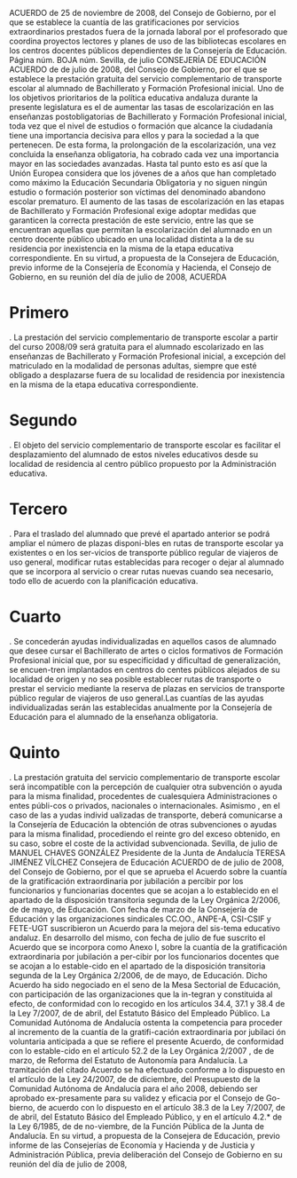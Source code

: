 ACUERDO de 25 de noviembre de 2008, del Consejo de Gobierno, por el que se establece la cuantía de las gratificaciones por servicios extraordinarios prestados fuera de la jornada laboral por el profesorado que coordina proyectos lectores y planes de uso de las bibliotecas escolares en los centros docentes públicos dependientes de la Consejería de Educación.
Página núm. BOJA núm. Sevilla, de julio  CONSEJERÍA DE EDUCACIÓN
ACUERDO de de julio de 2008, del Consejo de Gobierno, por el que se establece la prestación gratuita del 
servicio complementario de transporte escolar al alumnado de Bachillerato y Formación Profesional inicial.
Uno de los objetivos prioritarios de la política educativa 
andaluza durante la presente legislatura es el de aumentar las 
tasas de escolarización en las enseñanzas postobligatorias de Bachillerato y Formación Profesional inicial, toda vez que el nivel de estudios o formación que alcance la ciudadanía tiene una importancia decisiva para ellos y para la sociedad a la que pertenecen.
De esta forma, la prolongación de la escolarización, una 
vez concluida la enseñanza obligatoria, ha cobrado cada vez una importancia mayor en las sociedades avanzadas. Hasta tal punto esto es así que la Unión Europea considera que los jóvenes de a años que han completado como máximo la Educación Secundaria Obligatoria y no siguen ningún estudio o formación posterior son víctimas del denominado abandono escolar prematuro. 
El aumento de las tasas de escolarización en las etapas 
de Bachillerato y Formación Profesional exige adoptar medidas 
que garanticen la correcta prestación de este servicio, entre las que se encuentran aquellas que permitan la escolarización del alumnado en un centro docente público ubicado en una localidad distinta a la de su residencia por inexistencia en la misma de la etapa educativa correspondiente.
En su virtud, a propuesta de la Consejera de Educación, 
previo informe de la Consejería de Economía y Hacienda, el Consejo de Gobierno, en su reunión del día de julio de 2008,
ACUERDA
# Primero
. La prestación del servicio complementario de 
transporte escolar a partir del curso 2008/09 será gratuita para el alumnado escolarizado en las enseñanzas de Bachillerato y Formación Profesional inicial, a excepción del matriculado en la modalidad de personas adultas, siempre que esté obligado a desplazarse fuera de su localidad de residencia por inexistencia en la misma de la etapa educativa correspondiente.
# Segundo
. El objeto del servicio complementario de transporte escolar es facilitar el desplazamiento del alumnado de estos niveles educativos desde su localidad de residencia al centro público propuesto por la Administración educativa.
# Tercero
. Para el traslado del alumnado que prevé el apartado anterior se podrá ampliar el número de plazas disponi-bles en rutas de transporte escolar ya existentes o en los ser-vicios de transporte público regular de viajeros de uso general, modificar rutas establecidas para recoger o dejar al alumnado que se incorpora al servicio o crear rutas nuevas cuando sea necesario, todo ello de acuerdo con la planificación educativa.
# Cuarto
. Se concederán ayudas individualizadas en aquellos casos de alumnado que desee cursar el Bachillerato de artes o ciclos formativos de Formación Profesional inicial que, por su especificidad y dificultad de generalización, se encuen-tren implantados en centros do centes públicos alejados de 
su localidad de origen y no sea posible establecer rutas de transporte o prestar el servicio mediante la reserva de plazas en servicios de transporte público regular de viajeros de uso general.Las cuantías de las ayudas individualizadas serán las establecidas anualmente por la Consejería de Educación para el 
alumnado de la enseñanza obligatoria.
# Quinto
. La prestación gratuita del servicio complementario de transporte escolar será incompatible con la percepción de cualquier otra subvención o ayuda para la misma finalidad, procedentes de cualesquiera Administraciones o entes públi-cos o privados, nacionales o internacionales.
Asimismo , en el caso de las a yudas individ ualizadas de 
transporte, deberá comunicarse a la Consejería de Educación la obtención de otras subvenciones o ayudas para la misma finalidad, procediendo el reinte gro del exceso obtenido, en su 
caso, sobre el coste de la actividad subvencionada.
Sevilla, de julio de MANUEL CHAVES GONZÁLEZ
Presidente de la Junta de Andalucía
TERESA JIMÉNEZ VÍLCHEZ
Consejera de Educación 
 ACUERDO de de julio de 2008, del Consejo de 
Gobierno, por el que se aprueba el Acuerdo sobre la 
cuantía de la gratificación extraordinaria por jubilación a 
percibir por los funcionarios y funcionarias docentes que 
se acojan a lo establecido en el apartado de la disposición transitoria segunda de la Ley Orgánica 2/2006, 
de de mayo, de Educación.
Con fecha de marzo de la Consejería de Educación y las organizaciones sindicales CC.OO., ANPE-A, CSI-CSIF 
y FETE-UGT suscribieron un Acuerdo para la mejora del sis-tema educativo andaluz.
En desarrollo del mismo, con fecha de julio de fue 
suscrito el Acuerdo que se incorpora como Anexo I, sobre la cuantía de la gratificación extraordinaria por jubilación a per-cibir por los funcionarios docentes que se acojan a lo estable-cido en el apartado de la disposición transitoria segunda de 
la Ley Orgánica 2/2006, de de mayo, de Educación. Dicho Acuerdo ha sido negociado en el seno de la Mesa Sectorial de Educación, con participación de las organizaciones que la in-tegran y constituida al efecto, de conformidad con lo recogido en los artículos 34.4, 37.1 y 38.4 de la Ley 7/2007, de de abril, del Estatuto Básico del Empleado Público.
La Comunidad Autónoma de Andalucía ostenta la competencia para proceder al incremento de la cuantía de la gratifi-cación extraordinaria por jubilaci ón voluntaria anticipada a que 
se refiere el presente Acuerdo, de conformidad con lo estable-cido en el artículo 52.2 de la Ley Orgánica 2/2007 , de de marzo, de Reforma del Estatuto  de Autonomía para Andalucía.
La tramitación del citado Acuerdo se ha efectuado conforme a lo dispuesto en el artículo de la Ley 24/2007, de de diciembre, del Presupuesto de la Comunidad Autónoma de Andalucía para el año 2008, debiendo ser aprobado ex-presamente para su validez y eficacia por el Consejo de Go-bierno, de acuerdo con lo dispuesto en el artículo 38.3 de la Ley 7/2007, de de abril, del Estatuto Básico del Empleado Público, y en el artículo 4.2.* de la Ley 6/1985, de de no-viembre, de la Función Pública de la Junta de Andalucía.
En su virtud, a propuesta de la Consejera de Educación, 
previo informe de las Consejerías de Economía y Hacienda y de Justicia y Administración Pública, previa deliberación del Consejo de Gobierno en su reunión del día de julio de 2008,
 